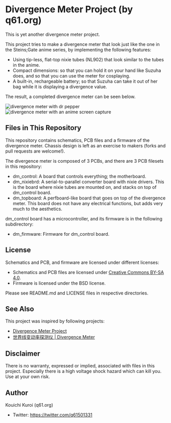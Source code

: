 ﻿# Divergence Meter Project (by q61.org)

This is yet another divergence meter project.

This project tries to make a divergence meter that look just like the one in the Steins;Gate anime series, by implementing the following features:
- Using tip-less, flat-top nixie tubes (NL902) that look similar to the tubes in the anime.
- Compact dimensions: so that you can hold it on your hand like Suzuha does, and so that you can use the meter for cosplaying.
- A built-in, rechargeable battery; so that Suzuha can take it out of her bag while it is displaying a divergence value.

The result, a completed divergence meter can be seen below.

![divergence meter with dr pepper](http://q61.org/dm/dm_3748.jpg)
![divergence meter with an anime screen capture](http://q61.org/dm/dm_3757.jpg)


## Files in This Repository

This repository contains schematics, PCB files and a firmware of the divergence meter. Chassis design is left as an exercise to makers (forks and pull requests are welcome!).

The divergence meter is composed of 3 PCBs, and there are 3 PCB filesets in this repository:
- dm_control: A board that controls everything; the motherboard.
- dm_nixiebrd: A serial-to-parallel converter board with nixie drivers. This is the board where nixie tubes are mounted on, and stacks on top of dm_control board.
- dm_topboard: A perfboard-like board that goes on top of the divergence meter. This board does not have any electrical functions, but adds very much to the aesthetics.

dm_control board has a microcontroller, and its firmware is in the following subdirectory:
- dm_firmware: Firmware for dm_control board.


## License

Schematics and PCB, and firmware are licensed under different licenses:
- Schematics and PCB files are licensed under [Creative Commons BY-SA 4.0](https://creativecommons.org/licenses/by-sa/4.0/).
- Firmware is licensed under the BSD license. 

Please see README.md and LICENSE files in respective directories.


## See Also

This project was inspired by following projects:
- [Divergence Meter Project](http://www.mindspring.com/~tomtitor/)
- [世界线变动率探测仪 | Divergence Meter](http://www.nixieclock.org/?cat=219)


## Disclaimer

There is no warranty, expressed or implied, associated with files in this project. Especially there is a high voltage shock hazard which can kill you. Use at your own risk. 


## Author

Kouichi Kuroi (q61.org)
- Twitter: https://twitter.com/q61501331
